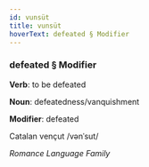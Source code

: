 ```yaml
---
id: vunsüt
title: vunsüt
hoverText: defeated § Modifier
---
```


### defeated § Modifier

**Verb**: to be defeated

**Noun**: defeatedness/vanquishment

**Modifier**: defeated

Catalan vençut /vənˈsut/

*Romance Language Family*